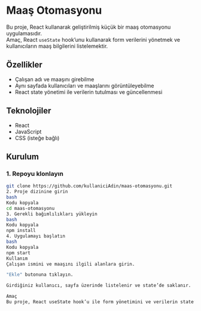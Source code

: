# Maaş Otomasyonu

Bu proje, React kullanarak geliştirilmiş küçük bir maaş otomasyonu uygulamasıdır.  
Amaç, React `useState` hook’unu kullanarak form verilerini yönetmek ve kullanıcıların maaş bilgilerini listelemektir.

## Özellikler

- Çalışan adı ve maaşını girebilme
- Aynı sayfada kullanıcıları ve maaşlarını görüntüleyebilme
- React state yönetimi ile verilerin tutulması ve güncellenmesi

## Teknolojiler

- React
- JavaScript
- CSS (isteğe bağlı)

## Kurulum

### 1. Repoyu klonlayın
```bash
git clone https://github.com/kullaniciAdin/maas-otomasyonu.git
2. Proje dizinine girin
bash
Kodu kopyala
cd maas-otomasyonu
3. Gerekli bağımlılıkları yükleyin
bash
Kodu kopyala
npm install
4. Uygulamayı başlatın
bash
Kodu kopyala
npm start
Kullanım
Çalışan ismini ve maaşını ilgili alanlara girin.

"Ekle" butonuna tıklayın.

Girdiğiniz kullanıcı, sayfa üzerinde listelenir ve state’de saklanır.

Amaç
Bu proje, React useState hook’u ile form yönetimini ve verilerin state’de tutulmasını öğrenmek ve uygulamak için geliştirilmiştir.
